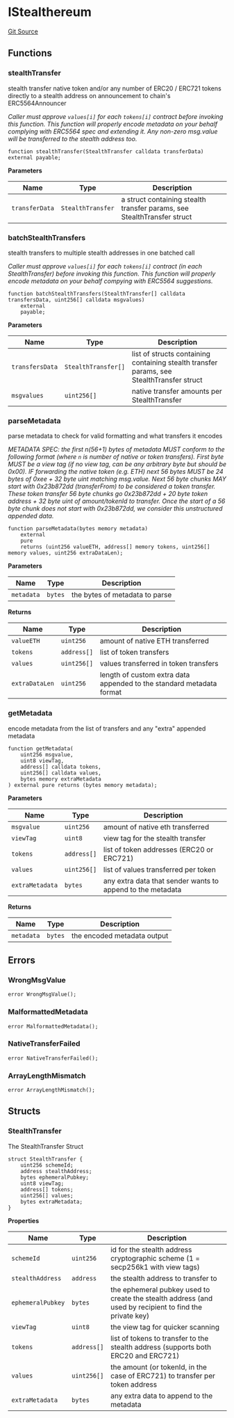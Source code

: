 # IStealthereum
[Git Source](https://github.com/kassandraoftroy/erc5564-contracts/blob/91e675a8593431c307b57f0a6981365edf53b80c/src/interfaces/IStealthereum.sol)


## Functions
### stealthTransfer

stealth transfer native token and/or any number of ERC20 / ERC721 tokens directly to a stealth address on announcement to chain's ERC5564Announcer

*Caller must approve `values[i]` for each `tokens[i]` contract before invoking this function.
This function will properly encode metadata on your behalf complying with ERC5564 spec and extending it.
Any non-zero msg.value will be transferred to the stealth address too.*


```solidity
function stealthTransfer(StealthTransfer calldata transferData) external payable;
```
**Parameters**

|Name|Type|Description|
|----|----|-----------|
|`transferData`|`StealthTransfer`|a struct containing stealth transfer params, see StealthTransfer struct|


### batchStealthTransfers

stealth transfers to multiple stealth addresses in one batched call

*Caller must approve `values[i]` for each `tokens[i]` contract (in each StealthTransfer) before invoking this function.
This function will properly encode metadata on your behalf compying with ERC5564 suggestions.*


```solidity
function batchStealthTransfers(StealthTransfer[] calldata transfersData, uint256[] calldata msgvalues)
    external
    payable;
```
**Parameters**

|Name|Type|Description|
|----|----|-----------|
|`transfersData`|`StealthTransfer[]`|list of structs containing containing stealth transfer params, see StealthTransfer struct|
|`msgvalues`|`uint256[]`|native transfer amounts per StealthTransfer|


### parseMetadata

parse metadata to check for valid formatting and what transfers it encodes

*METADATA SPEC: the first n(56+1) bytes of metadata MUST conform to the following format (where `n` is number of native or token transfers).
First byte MUST be a view tag (if no view tag, can be any arbitrary byte but should be 0x00).
IF forwarding the native token (e.g. ETH) next 56 bytes MUST be 24 bytes of 0xee + 32 byte uint matching msg.value.
Next 56 byte chunks MAY start with 0x23b872dd (transferFrom) to be considered a token transfer.
These token transfer 56 byte chunks go 0x23b872dd + 20 byte token address + 32 byte uint of amount/tokenId to transfer.
Once the start of a 56 byte chunk does not start with 0x23b872dd, we consider this unstructured appended data.*


```solidity
function parseMetadata(bytes memory metadata)
    external
    pure
    returns (uint256 valueETH, address[] memory tokens, uint256[] memory values, uint256 extraDataLen);
```
**Parameters**

|Name|Type|Description|
|----|----|-----------|
|`metadata`|`bytes`|the bytes of metadata to parse|

**Returns**

|Name|Type|Description|
|----|----|-----------|
|`valueETH`|`uint256`|amount of native ETH transferred|
|`tokens`|`address[]`|list of token transfers|
|`values`|`uint256[]`|values transferred in token transfers|
|`extraDataLen`|`uint256`|length of custom extra data appended to the standard metadata format|


### getMetadata

encode metadata from the list of transfers and any "extra" appended metadata


```solidity
function getMetadata(
    uint256 msgvalue,
    uint8 viewTag,
    address[] calldata tokens,
    uint256[] calldata values,
    bytes memory extraMetadata
) external pure returns (bytes memory metadata);
```
**Parameters**

|Name|Type|Description|
|----|----|-----------|
|`msgvalue`|`uint256`|amount of native eth transferred|
|`viewTag`|`uint8`|view tag for the stealth transfer|
|`tokens`|`address[]`|list of token addresses (ERC20 or ERC721)|
|`values`|`uint256[]`|list of values transferred per token|
|`extraMetadata`|`bytes`|any extra data that sender wants to append to the metadata|

**Returns**

|Name|Type|Description|
|----|----|-----------|
|`metadata`|`bytes`|the encoded metadata output|


## Errors
### WrongMsgValue

```solidity
error WrongMsgValue();
```

### MalformattedMetadata

```solidity
error MalformattedMetadata();
```

### NativeTransferFailed

```solidity
error NativeTransferFailed();
```

### ArrayLengthMismatch

```solidity
error ArrayLengthMismatch();
```

## Structs
### StealthTransfer
The StealthTransfer Struct


```solidity
struct StealthTransfer {
    uint256 schemeId;
    address stealthAddress;
    bytes ephemeralPubkey;
    uint8 viewTag;
    address[] tokens;
    uint256[] values;
    bytes extraMetadata;
}
```

**Properties**

|Name|Type|Description|
|----|----|-----------|
|`schemeId`|`uint256`|id for the stealth address cryptographic scheme (1 = secp256k1 with view tags)|
|`stealthAddress`|`address`|the stealth address to transfer to|
|`ephemeralPubkey`|`bytes`|the ephemeral pubkey used to create the stealth address (and used by recipient to find the private key)|
|`viewTag`|`uint8`|the view tag for quicker scanning|
|`tokens`|`address[]`|list of tokens to transfer to the stealth address (supports both ERC20 and ERC721)|
|`values`|`uint256[]`|the amount (or tokenId, in the case of ERC721) to transfer per token address|
|`extraMetadata`|`bytes`|any extra data to append to the metadata|

